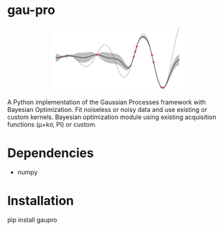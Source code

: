 # gau-pro

<p align="center"><img width="60%" src="images/gpimg2.png"></p>

A Python implementation of the Gaussian Processes framework with Bayesian Optimization.
Fit noiseless or noisy data and use existing or custom kernels.
Bayesian optimization module using existing acquisition functions (μ+kσ, PI) or custom.  

# Dependencies

* numpy

# Installation

pip install gaupro
